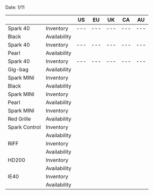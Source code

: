 Date: 1/11

|               |              | US  | EU  | UK  | CA  | AU  |
| ------------- | ------------ | --- | --- | --- | --- | --- |
| Spark 40      | Inventory    | --- | --- | --- | --- | --- |
| Black         | Availability |     |     |     |     |     |
| Spark 40      | Inventory    | --- | --- | --- | --- | --- |
| Pearl         | Availability |     |     |     |     |     |
| Spark 40      | Inventory    | --- | --- | --- | --- | --- |
| Gig-bag       | Availability |     |     |     |     |     |
| Spark MINI    | Inventory    |     |     |     |     |     |
| Black         | Availability |     |     |     |     |     |
| Spark MINI    | Inventory    |     |     |     |     |     |
| Pearl         | Availability |     |     |     |     |     |
| Spark MINI    | Inventory    |     |     |     |     |     |
| Red Grille    | Availability |     |     |     |     |     |
| Spark Control | Inventory    |     |     |     |     |     |
|               | Availability |     |     |     |     |     |
| RIFF          | Inventory    |     |     |     |     |     |
|               | Availability |     |     |     |     |     |
| HD200         | Inventory    |     |     |     |     |     |
|               | Availability |     |     |     |     |     |
| IE40          | Inventory    |     |     |     |     |     |
|               | Availability |     |     |     |     |     |
